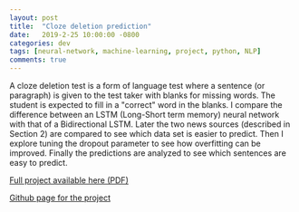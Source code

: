 ```yaml
---
layout: post
title:  "Cloze deletion prediction"
date:   2019-2-25 10:00:00 -0800
categories: dev
tags: [neural-network, machine-learning, project, python, NLP]
comments: true
---
```


A cloze deletion test is a form of language test where a sentence (or paragraph) is given to the test
taker with blanks for missing words. The student is expected to fill in a "correct" word in the
blanks. I compare the difference between an LSTM (Long-Short term memory) neural network with that
of a Bidirectional LSTM. Later the two news sources (described in Section 2) are compared to see
which data set is easier to predict. Then I explore tuning the dropout parameter to see how overfitting
can be improved. Finally the predictions are analyzed to see which sentences are easy to predict.

[Full project available here (PDF)](/resources/cloze_deletion_eng.pdf)

[Github page for the project](https://github.com/stefaneng/Cloze-Deletion-Prediction)
